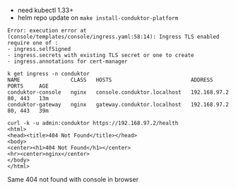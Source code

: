 - need kubectl 1.33+
- helm repo update on `make install-conduktor-platform`


```
Error: execution error at (console/templates/console/ingress.yaml:58:14): Ingress TLS enabled require one of : 
- ingress.selfSigned 
- ingress.secrets with existing TLS secret or one to create 
- ingress.annotations for cert-manager
```

```
k get ingress -n conduktor 
NAME                CLASS   HOSTS                         ADDRESS        PORTS     AGE
conduktor-console   nginx   console.conduktor.localhost   192.168.97.2   80, 443   13m
conduktor-gateway   nginx   gateway.conduktor.localhost   192.168.97.2   80, 443   39m
```

```
curl -k -u admin:conduktor https://192.168.97.2/health
<html>
<head><title>404 Not Found</title></head>
<body>
<center><h1>404 Not Found</h1></center>
<hr><center>nginx</center>
</body>
</html>
```

Same 404 not found with console in browser